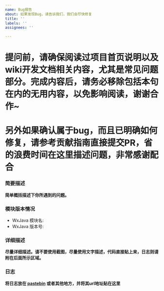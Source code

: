 ```yaml
---
name: Bug报告
about: 如果发现Bug，请告诉我们，我们会尽快修复
title: ''
labels: ''
assignees: ''

---
```


# 提问前，请确保阅读过项目首页说明以及wiki开发文档相关内容，尤其是常见问题部分。完成内容后，请务必移除包括本句在内的无用内容，以免影响阅读，谢谢合作~
# 另外如果确认属于bug，而且已明确如何修复，请参考贡献指南直接提交PR，省的浪费时间在这里描述问题，非常感谢配合

### 简要描述
__简单概括描述下你所遇到的问题。__

### 模块版本情况
* WxJava 模块名: 
* WxJava 版本号:

### 详细描述
__尽量详细描述。请不要使用截图，尽量使用文字描述，代码直接贴上来，日志则请附在后面所示区域。__

### 日志
__将日志放在 [pastebin](https://paste.ubuntu.com/) 或者其他地方，并将其url地址贴在这里__
